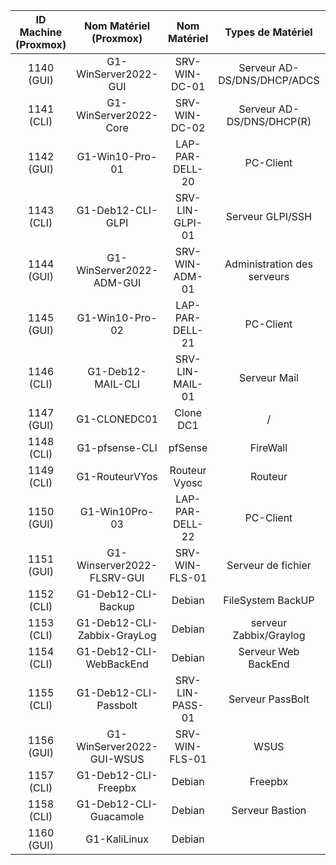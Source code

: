 | ID Machine (Proxmox) | Nom Matériel (Proxmox) | Nom Matériel | Types de Matériel | Statut Doc Install | Statut Doc Utilisateur |
|:-:|:-:|:-:|:-:|:-|:-|
| 1140 (GUI) | G1-WinServer2022-GUI | SRV-WIN-DC-01 | Serveur AD-DS/DNS/DHCP/ADCS |
| 1141 (CLI) | G1-WinServer2022-Core | SRV-WIN-DC-02 | Serveur AD-DS/DNS/DHCP(R) |
| 1142 (GUI) | G1-Win10-Pro-01 | LAP-PAR-DELL-20 | PC-Client |
| 1143 (CLI) | G1-Deb12-CLI-GLPI | SRV-LIN-GLPI-01 | Serveur GLPI/SSH |
| 1144 (GUI) | G1-WinServer2022-ADM-GUI | SRV-WIN-ADM-01 | Administration des serveurs |
| 1145 (GUI) | G1-Win10-Pro-02 | LAP-PAR-DELL-21 | PC-Client |
| 1146 (CLI) | G1-Deb12-MAIL-CLI | SRV-LIN-MAIL-01 | Serveur Mail |
| 1147 (GUI) | G1-CLONEDC01 | Clone DC1 | / |
| 1148 (CLI) | G1-pfsense-CLI | pfSense | FireWall |
| 1149 (CLI) | G1-RouteurVYos | Routeur Vyosc | Routeur |
| 1150 (GUI) | G1-Win10Pro-03 | LAP-PAR-DELL-22 | PC-Client |
| 1151 (GUI) | G1-Winserver2022-FLSRV-GUI | SRV-WIN-FLS-01 | Serveur de fichier |
| 1152 (CLI) | G1-Deb12-CLI-Backup | Debian | FileSystem BackUP |
| 1153 (CLI) | G1-Deb12-CLI-Zabbix-GrayLog | Debian | serveur Zabbix/Graylog |
| 1154 (CLI) | G1-Deb12-CLI-WebBackEnd | Debian | Serveur Web BackEnd |
| 1155 (CLI) | G1-Deb12-CLI-Passbolt | SRV-LIN-PASS-01 | Serveur PassBolt |
| 1156 (GUI) | G1-WinServer2022-GUI-WSUS | SRV-WIN-FLS-01 | WSUS |
| 1157 (CLI) | G1-Deb12-CLI-Freepbx | Debian | Freepbx |
| 1158 (CLI) | G1-Deb12-CLI-Guacamole | Debian | Serveur Bastion |
| 1160 (GUI) | G1-KaliLinux | Debian | | 

